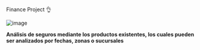 Finance Project 👌

![image](https://github.com/haroldpa149/Dashboard_PBI/assets/76003094/4b24c5bb-15bd-46a3-bd65-9a772ca25467)

**Análisis de seguros mediante los productos existentes, los cuales pueden ser analizados por fechas, zonas o sucursales**
